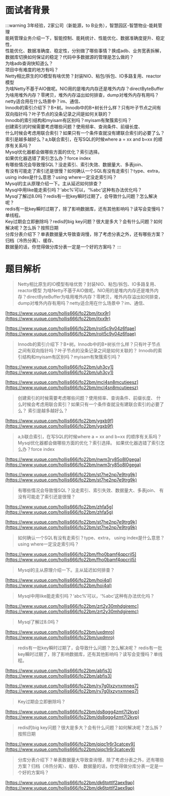 # 面试者背景

:::warning
3年经验，2家公司（新能源，to B业务），智慧园区-智慧物业-能耗管理<br />能耗管理业务介绍一下，智能控制、能耗统计、性能优化、数据准确度提升、稳定性，<br />性能优化、数据准确度、稳定性，分别做了哪些事情？换成adb、业务宽表拆解，<br />数据库切换如何保证的稳定？代码中多数据源的管理是怎么做的？<br />为啥adb查询快知道么？<br />项目中有难度的地方有吗？<br />Netty相比原生的IO模型有啥优势？封装NIO、粘包/拆包、IO多路复用、reactor模型<br />为啥Netty不基于AIO做呢。NIO用的是堆内内存还是堆外内存？directByteBuffer为啥用堆外内存？零拷贝，堆外内存溢出如何排查，dump对堆外内存有用吗？netty适合用在什么场景中？im、通信、<br />Innodb的索引介绍下？B+树。Innodb中的B+树长什么样？只有叶子节点之间有双向指针吗？叶子节点的没条记录之间是如何关联的？<br />Innodb的索引结构和myisam有区别吗？myisam有聚簇索引吗？<br />创建索引的时候需要考虑哪些问题？使用频率、查询条件、前缀长度、<br />什么时候会考虑用联合索引？如果只有一个条件查就没有建联合索引的必要了么？<br />索引是越多越好么？a,b联合索引，在写SQL的时候where a = xx and b=xx 的顺序有关系吗？<br />Mysql优化器都会做哪些方面的优化？索引选择。<br />如果优化器选错了索引怎么办？force index<br />有哪些情况会导致慢SQL？没走索引、索引失效、数据量大、多表join、<br />有没有可能走了索引还是很慢？如何确认一个SQL有没有走索引？type、extra，<br />using index是什么意思？using where一定没走索引吗？<br />Mysql的主从原理介绍一下。主从延迟如何排查？<br />Mysql中用like能走索引吗？‘abc%’可以，‘%abc’这种有办法优化吗？<br />Mysql了解过8.0吗？redis有一批key瞬时过期了，会导致什么问题？怎么解决呢？<br />redis有一批key瞬时过期了，除了影响数据库，还有其他影响吗？读写会变慢吗？单线程。<br />Key过期会立即删除吗？redis的big key问题？很大是多大？会有什么问题？如何解决呢？怎么拆？按照日期<br />分库分表介绍下？单表数据量大导致查询慢，除了考虑分表之外，还有哪些方案？归档（冷热分离）、缓存、<br />数据量的话，你觉得做分库分表一定是一个好的方案吗？
:::
# 题目解析


> Netty相比原生的IO模型有啥优势？封装NIO、粘包/拆包、IO多路复用、reactor模型
> 为啥Netty不基于AIO做呢。NIO用的是堆内内存还是堆外内存？directByteBuffer为啥用堆外内存？零拷贝，堆外内存溢出如何排查，dump对堆外内存有用吗？netty适合用在什么场景中？im、通信、


[https://www.yuque.com/hollis666/fo22bm/itxx9r](https://www.yuque.com/hollis666/fo22bm/itxx9r)

[https://www.yuque.com/hollis666/fo22bm/roit5c9y04z6fqae](https://www.yuque.com/hollis666/fo22bm/roit5c9y04z6fqae)

> Innodb的索引介绍下？B+树。Innodb中的B+树长什么样？只有叶子节点之间有双向指针吗？叶子节点的没条记录之间是如何关联的？
> Innodb的索引结构和myisam有区别吗？myisam有聚簇索引吗？


[https://www.yuque.com/hollis666/fo22bm/uh3cy1](https://www.yuque.com/hollis666/fo22bm/uh3cy1)

[https://www.yuque.com/hollis666/fo22bm/mcl4sn8mcutieesz](https://www.yuque.com/hollis666/fo22bm/mcl4sn8mcutieesz)

> 创建索引的时候需要考虑哪些问题？使用频率、查询条件、前缀长度、
> 什么时候会考虑用联合索引？如果只有一个条件查就没有建联合索引的必要了么？
> 索引是越多越好么？


[https://www.yuque.com/hollis666/fo22bm/ygxb9f](https://www.yuque.com/hollis666/fo22bm/ygxb9f)

> a,b联合索引，在写SQL的时候where a = xx and b=xx 的顺序有关系吗？
> Mysql优化器都会做哪些方面的优化？索引选择。
> 如果优化器选错了索引怎么办？force index


[https://www.yuque.com/hollis666/fo22bm/nwm3ry85o8l0gega](https://www.yuque.com/hollis666/fo22bm/nwm3ry85o8l0gega)

[https://www.yuque.com/hollis666/fo22bm/st7he2np7e9trg9k](https://www.yuque.com/hollis666/fo22bm/st7he2np7e9trg9k)


> 有哪些情况会导致慢SQL？没走索引、索引失效、数据量大、多表join、
> 有没有可能走了索引还是很慢？


[https://www.yuque.com/hollis666/fo22bm/zhfa5g](https://www.yuque.com/hollis666/fo22bm/zhfa5g)

[https://www.yuque.com/hollis666/fo22bm/st7he2np7e9trg9k](https://www.yuque.com/hollis666/fo22bm/st7he2np7e9trg9k)

> 如何确认一个SQL有没有走索引？type、extra，
> using index是什么意思？using where一定没走索引吗？



[https://www.yuque.com/hollis666/fo22bm/fho0bamf4qpcril5](https://www.yuque.com/hollis666/fo22bm/fho0bamf4qpcril5)

> Mysql的主从原理介绍一下。主从延迟如何排查？


[https://www.yuque.com/hollis666/fo22bm/hoi4ql](https://www.yuque.com/hollis666/fo22bm/hoi4ql)

> Mysql中用like能走索引吗？‘abc%’可以，‘%abc’这种有办法优化吗？


[https://www.yuque.com/hollis666/fo22bm/zrt2y30mhdgiremc](https://www.yuque.com/hollis666/fo22bm/zrt2y30mhdgiremc)

> Mysql了解过8.0吗？


[https://www.yuque.com/hollis666/fo22bm/uxdmro](https://www.yuque.com/hollis666/fo22bm/uxdmro)

> redis有一批key瞬时过期了，会导致什么问题？怎么解决呢？
> redis有一批key瞬时过期了，除了影响数据库，还有其他影响吗？读写会变慢吗？单线程。


[https://www.yuque.com/hollis666/fo22bm/abfis3](https://www.yuque.com/hollis666/fo22bm/abfis3)

[https://www.yuque.com/hollis666/fo22bm/ry7g0lxzynxmneq7](https://www.yuque.com/hollis666/fo22bm/ry7g0lxzynxmneq7)


> Key过期会立即删除吗？


[https://www.yuque.com/hollis666/fo22bm/ds8qgg4zmt7l2kvp](https://www.yuque.com/hollis666/fo22bm/ds8qgg4zmt7l2kvp)

> redis的big key问题？很大是多大？会有什么问题？如何解决呢？怎么拆？按照日期


[https://www.yuque.com/hollis666/fo22bm/qiqc1r6r3catcev9](https://www.yuque.com/hollis666/fo22bm/qiqc1r6r3catcev9)


> 分库分表介绍下？单表数据量大导致查询慢，除了考虑分表之外，还有哪些方案？归档（冷热分离）、缓存、
> 数据量的话，你觉得做分库分表一定是一个好的方案吗？


[https://www.yuque.com/hollis666/fo22bm/dk6tpttlf2aex9ap](https://www.yuque.com/hollis666/fo22bm/dk6tpttlf2aex9ap)
